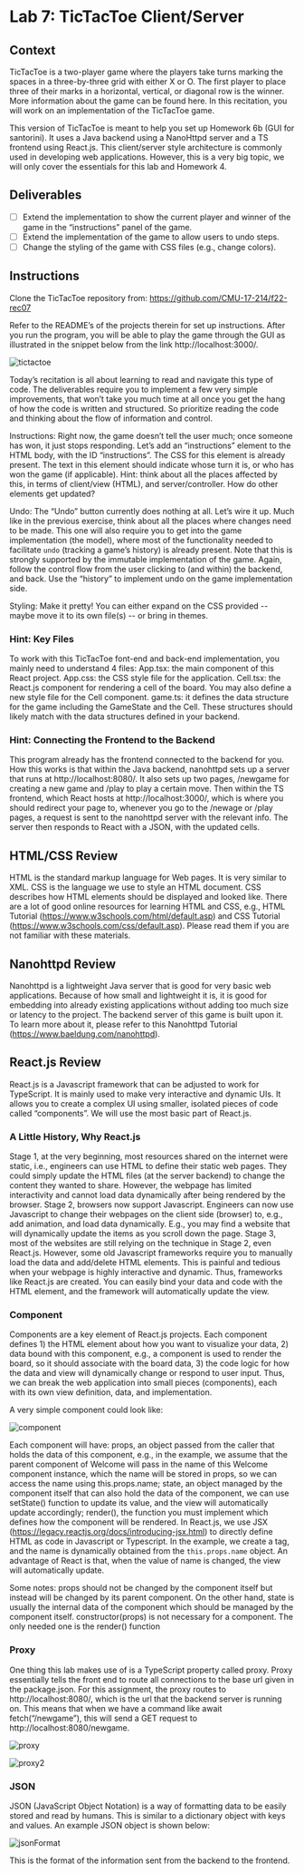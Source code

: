 # Lab 7: TicTacToe Client/Server

## Context
TicTacToe is a two-player game where the players take turns marking the spaces in a three-by-three grid with either X or O. The first player to place three of their marks in a horizontal, vertical, or diagonal row is the winner. More information about the game can be found here. In this recitation, you will work on an implementation of the TicTacToe game.

This version of TicTacToe is meant to help you set up Homework 6b (GUI for santorini). It uses a Java backend using a NanoHttpd server and a TS frontend using React.js. This client/server style architecture is commonly used in developing web applications. However, this is a very big topic, we will only cover the essentials for this lab and Homework 4.

## Deliverables
- [ ] Extend the implementation to show the current player and winner of the game in the “instructions” panel of the game.
- [ ] Extend the implementation of the game to allow users to undo steps.
- [ ] Change the styling of the game with CSS files (e.g., change colors).

## Instructions
Clone the TicTacToe repository from: https://github.com/CMU-17-214/f22-rec07

Refer to the README’s of the projects therein for set up instructions. After you run the program, you will be able to play the game through the GUI as illustrated in the snippet below from the link http://localhost:3000/.

![tictactoe](images/tictactoe.png)


Today’s recitation is all about learning to read and navigate this type of code. The deliverables require you to implement a few very simple improvements, that won’t take you much time at all once you get the hang of how the code is written and structured. So prioritize reading the code and thinking about the flow of information and control.

Instructions: Right now, the game doesn’t tell the user much; once someone has won, it just stops responding. Let’s add an “instructions” element to the HTML body, with the ID “instructions”. The CSS for this element is already present. The text in this element should indicate whose turn it is, or who has won the game (if applicable). Hint: think about all the places affected by this, in terms of client/view (HTML), and server/controller. How do other elements get updated?

Undo: The “Undo” button currently does nothing at all. Let’s wire it up. Much like in the previous exercise, think about all the places where changes need to be made. This one will also require you to get into the game implementation (the model), where most of the functionality needed to facilitate `undo` (tracking a game’s history) is already present. Note that this is strongly supported by the immutable implementation of the game. Again, follow the control flow from the user clicking to (and within) the backend, and back. Use the “history” to implement undo on the game implementation side.

Styling: Make it pretty! You can either expand on the CSS provided -- maybe move it to its own file(s) -- or bring in themes.


### Hint: Key Files
To work with this TicTacToe font-end and back-end implementation, you mainly need to understand 4 files:
App.tsx: the main component of this React project.
App.css: the CSS style file for the application.
Cell.tsx: the React.js component for rendering a cell of the board. You may also define a new style file for the Cell component.
game.ts: it defines the data structure for the game including the GameState and the Cell. These structures should likely match with the data structures defined in your backend.


### Hint: Connecting the Frontend to the Backend
This program already has the frontend connected to the backend for you.  How this works is that within the Java backend, nanohttpd sets up a server that runs at http://localhost:8080/.  It also sets up two pages, /newgame for creating a new game and /play to play a certain move. Then within the TS frontend, which React hosts at http://localhost:3000/, which is where you should redirect your page to, whenever you go to the /newage or /play pages, a request is sent to the nanohttpd server with the relevant info. The server then responds to React with a JSON, with the updated cells.





## HTML/CSS Review
HTML is the standard markup language for Web pages. It is very similar to XML. CSS is the language we use to style an HTML document. CSS describes how HTML elements should be displayed and looked like. There are a lot of good online resources for learning HTML and CSS, e.g., HTML Tutorial (https://www.w3schools.com/html/default.asp) and CSS Tutorial (https://www.w3schools.com/css/default.asp). Please read them if you are not familiar with these materials.

## Nanohttpd Review
Nanohttpd is a lightweight Java server that is good for very basic web applications.  Because of how small and lightweight it is, it is good for embedding into already existing applications without adding too much size or latency to the project.  The backend server of this game is built upon it. To learn more about it, please refer to this Nanohttpd Tutorial (https://www.baeldung.com/nanohttpd).

## React.js Review
React.js is a Javascript framework that can be adjusted to work for TypeScript. It is mainly used to make very interactive and dynamic UIs.  It allows you to create a complex UI using smaller, isolated pieces of code called “components”. We will use the most basic part of React.js.

### A Little History, Why React.js
Stage 1, at the very beginning, most resources shared on the internet were static, i.e., engineers can use HTML to define their static web pages. They could simply update the HTML files (at the server backend) to change the content they wanted to share. However, the webpage has limited interactivity and cannot load data dynamically after being rendered by the browser.
Stage 2, browsers now support Javascript. Engineers can now use Javascript to change their webpages on the client side (browser) to, e.g., add animation, and load data dynamically. E.g., you may find a website that will dynamically update the items as you scroll down the page.
Stage 3, most of the websites are still relying on the technique in Stage 2, even React.js. However, some old Javascript frameworks require you to manually load the data and add/delete HTML elements. This is painful and tedious when your webpage is highly interactive and dynamic. Thus, frameworks like React.js are created. You can easily bind your data and code with the HTML element, and the framework will automatically update the view.

### Component
Components are a key element of React.js projects. Each component defines 1) the HTML element about how you want to visualize your data, 2) data bound with this component, e.g., a component is used to render the board, so it should associate with the board data, 3) the code logic for how the data and view will dynamically change or respond to user input. Thus, we can break the web application into small pieces (components), each with its own view definition, data, and implementation.

A very simple component could look like:

![component](images/component.png)

Each component will have:
props, an object passed from the caller that holds the data of this component, e.g., in the example, we assume that the parent component of Welcome will pass in the name of this Welcome component instance, which the name will be stored in props, so we can access the name using this.props.name;
state, an object managed by the component itself that can also hold the data of the component, we can use setState() function to update its value, and the view will automatically update accordingly;
render(), the function you must implement which defines how the component will be rendered. In React.js, we use JSX (https://legacy.reactjs.org/docs/introducing-jsx.html) to directly define HTML as code in Javascript or Typescript. In the example, we create a tag, and the name is dynamically obtained from the `this.props.name` object. An advantage of React is that, when the value of name is changed, the view will automatically update.

Some notes:
props should not be changed by the component itself but instead will be changed by its parent component. On the other hand, state is usually the internal data of the component which should be managed by the component itself.
constructor(props) is not necessary for a component. The only needed one is the render() function

### Proxy
One thing this lab makes use of is a TypeScript property called proxy. Proxy essentially tells the front end to route all connections to the base url given in the package.json.  For this assignment, the proxy routes to http://localhost:8080/, which is the url that the backend server is running on. This means that when we have a command like await fetch(“/newgame”), this will send a GET request to http://localhost:8080/newgame. 

![proxy](images/proxy.png)

![proxy2](images/proxy2.png)

### JSON
JSON (JavaScript Object Notation) is a way of formatting data to be easily stored and read by humans. This is similar to a dictionary object with keys and values.  An example JSON object is shown below:

![jsonFormat](images/jsonFormat.png)

This is the format of the information sent from the backend to the frontend. 


